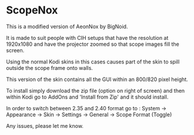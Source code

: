 # ScopeNox
This is a modified version of AeonNox by BigNoid.

It is made to suit people with CIH setups that have the resolution at 1920x1080 and have the projector zoomed so that scope images fill the screen.

Using the normal Kodi skins in this cases causes part of the skin to spill outside the scope frame onto walls.


This version of the skin contains all the GUI within an 800/820 pixel height. 

To install simply download the zip file (option on right of screen) and then within Kodi go to AddOns and 'Install from Zip' and it should install. 

In order to switch between 2.35 and 2.40 format go to :
System -> Appearance -> Skin -> Settings -> General -> Scope Format (Toggle)

Any issues, please let me know.
